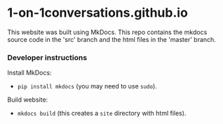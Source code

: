 # 1-on-1conversations.github.io
This website was built using MkDocs. This repo contains the mkdocs source
code in the 'src' branch and the html files in the 'master' branch.

### Developer instructions
Install MkDocs:
- `pip install mkdocs` (you may need to use `sudo`).

Build website:
- `mkdocs build` (this creates a `site` directory with html files).
